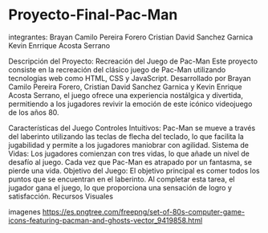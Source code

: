 # Proyecto-Final-Pac-Man
integrantes:
Brayan Camilo Pereira Forero
Cristian David Sanchez Garnica
Kevin Enrrique Acosta Serrano

Descripción del Proyecto: Recreación del Juego de Pac-Man
Este proyecto consiste en la recreación del clásico juego de Pac-Man utilizando tecnologías web como HTML, CSS y JavaScript. Desarrollado por Brayan Camilo Pereira Forero, Cristian David Sanchez Garnica y Kevin Enrique Acosta Serrano, el juego ofrece una experiencia nostálgica y divertida, permitiendo a los jugadores revivir la emoción de este icónico videojuego de los años 80.




Características del Juego
Controles Intuitivos: Pac-Man se mueve a través del laberinto utilizando las teclas de flecha del teclado, lo que facilita la jugabilidad y permite a los jugadores maniobrar con agilidad.
Sistema de Vidas: Los jugadores comienzan con tres vidas, lo que añade un nivel de desafío al juego. Cada vez que Pac-Man es atrapado por un fantasma, se pierde una vida.
Objetivo del Juego: El objetivo principal es comer todos los puntos que se encuentran en el laberinto. Al completar esta tarea, el jugador gana el juego, lo que proporciona una sensación de logro y satisfacción.
Recursos Visuales

imagenes https://es.pngtree.com/freepng/set-of-80s-computer-game-icons-featuring-pacman-and-ghosts-vector_9419858.html
